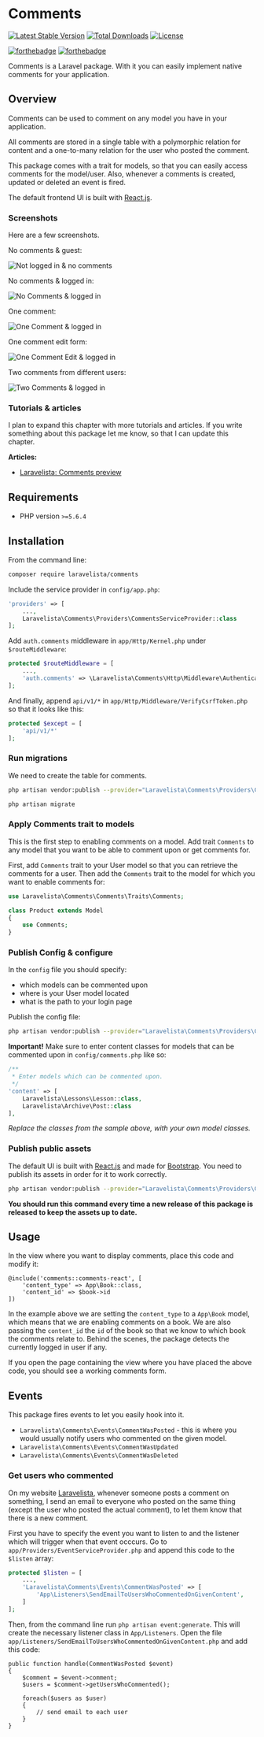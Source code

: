 # Comments

[![Latest Stable Version](https://poser.pugx.org/laravelista/comments/v/stable)](https://packagist.org/packages/laravelista/comments)
[![Total Downloads](https://poser.pugx.org/laravelista/comments/downloads)](https://packagist.org/packages/laravelista/comments)
[![License](https://poser.pugx.org/laravelista/comments/license)](https://packagist.org/packages/laravelista/comments)

[![forthebadge](http://forthebadge.com/images/badges/uses-js.svg)](http://forthebadge.com)
[![forthebadge](http://forthebadge.com/images/badges/built-with-love.svg)](http://forthebadge.com)

Comments is a Laravel package. With it you can easily implement native comments for your application.

## Overview

Comments can be used to comment on any model you have in your application.

All comments are stored in a single table with a polymorphic relation for content and a one-to-many relation for the user who posted the comment.

This package comes with a trait for models, so that you can easily access comments for the model/user. Also, whenever a comments is created, updated or deleted an event is fired.

The default frontend UI is built with [React.js](https://facebook.github.io/react/).

### Screenshots

Here are a few screenshots.

No comments & guest:

![Not logged in & no comments](http://i.imgur.com/aVXdWgX.png)

No comments & logged in:

![No Comments & logged in](http://i.imgur.com/AxG4Yeb.png)

One comment:

![One Comment & logged in](http://i.imgur.com/y2pkenw.png)

One comment edit form:

![One Comment Edit & logged in](http://i.imgur.com/JKdNw9r.png)

Two comments from different users:

![Two Comments & logged in](http://i.imgur.com/s357B1J.png)

### Tutorials & articles

I plan to expand this chapter with more tutorials and articles. If you write something about this package let me know, so that I can update this chapter.

**Articles:**

- [Laravelista: Comments preview](https://laravelista.com/posts/comments-preview)

## Requirements

- PHP version `>=5.6.4`

## Installation

From the command line:

```bash
composer require laravelista/comments
```

Include the service provider in `config/app.php`:

```php
'providers' => [
    ...,
    Laravelista\Comments\Providers\CommentsServiceProvider::class
];
```

Add `auth.comments` middleware in `app/Http/Kernel.php` under `$routeMiddleware`:

```php
protected $routeMiddleware = [
    ...,
    'auth.comments' => \Laravelista\Comments\Http\Middleware\Authenticate::class,
];
```

And finally, append `api/v1/*` in `app/Http/Middleware/VerifyCsrfToken.php` so that it looks like this:

```php
protected $except = [
    'api/v1/*'
];
```

### Run migrations

We need to create the table for comments.

```bash
php artisan vendor:publish --provider="Laravelista\Comments\Providers\CommentsServiceProvider" --tag=migrations

php artisan migrate
```

### Apply Comments trait to models

This is the first step to enabling comments on a model. Add trait `Comments` to any model that you want to be able to comment upon or get comments for.

First, add `Comments` trait to your User model so that you can retrieve the comments for a user. Then add the `Comments` trait to the model for which you want to enable comments for:

```php
use Laravelista\Comments\Comments\Traits\Comments;

class Product extends Model
{
    use Comments;
}
```

### Publish Config & configure

In the `config` file you should specify:

- which models can be commented upon
- where is your User model located
- what is the path to your login page

Publish the config file:

```bash
php artisan vendor:publish --provider="Laravelista\Comments\Providers\CommentsServiceProvider" --tag=config
```

**Important!** Make sure to enter content classes for models that can be commented upon in `config/comments.php` like so:

```php
/**
 * Enter models which can be commented upon.
 */
'content' => [
    Laravelista\Lessons\Lesson::class,
    Laravelista\Archive\Post::class
],
```

*Replace the classes from the sample above, with your own model classes.*

### Publish public assets

The default UI is built with [React.js](https://facebook.github.io/react/) and made for [Bootstrap](http://getbootstrap.com/). You need to publish its assets in order for it to work correctly.

```bash
php artisan vendor:publish --provider="Laravelista\Comments\Providers\CommentsServiceProvider" --tag=public --force
```

**You should run this command every time a new release of this package is released to keep the assets up to date.**

## Usage

In the view where you want to display comments, place this code and modify it:

```
@include('comments::comments-react', [
    'content_type' => App\Book::class,
    'content_id' => $book->id
])
```

In the example above we are setting the `content_type` to a `App\Book` model, which means that we are enabling comments on a book. We are also passing the `content_id` the `id` of the book so that we know to which book the comments relate to. Behind the scenes, the package detects the currently logged in user if any.

If you open the page containing the view where you have placed the above code, you should see a working comments form.

## Events

This package fires events to let you easily hook into it.

- `Laravelista\Comments\Events\CommentWasPosted` - this is where you would usually notify users who commented on the given model.
- `Laravelista\Comments\Events\CommentWasUpdated`
- `Laravelista\Comments\Events\CommentWasDeleted`

### Get users who commented

On my website [Laravelista](https://laravelista.com), whenever someone posts a comment on something, I send an email to everyone who posted on the same thing (except the user who posted the actual comment), to let them know that there is a new comment.

First you have to specify the event you want to listen to and the listener which will trigger when that event occcurs. Go to `app/Providers/EventServiceProvider.php` and append this code to the `$listen` array:

```php
protected $listen = [
    ...,
    'Laravelista\Comments\Events\CommentWasPosted' => [
        'App\Listeners\SendEmailToUsersWhoCommentedOnGivenContent',
    ]
];
```

Then, from the command line run `php artisan event:generate`. This will create the necessary listener class in `App/Listeners`. Open the file `app/Listeners/SendEmailToUsersWhoCommentedOnGivenContent.php` and add this code:

```
public function handle(CommentWasPosted $event)
{
    $comment = $event->comment;
    $users = $comment->getUsersWhoCommented();

    foreach($users as $user)
    {
        // send email to each user
    }
}
```
